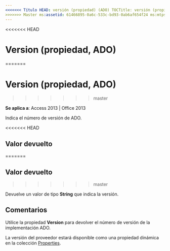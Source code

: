```yaml
---
<<<<<<< Título HEAD: versión (propiedad) (ADO) TOCTitle: versión (propiedad) (ADO) === título: versión (propiedad, ADO) TOCTitle: versión (propiedad, ADO)
>>>>>>> Master ms:assetid: 61466895-0a6c-533c-bd93-0ab6af654f24 ms:mtpsurl: https://msdn.microsoft.com/library/JJ249358(v=office.15) ms:contentKeyID: ms.date 48545207: 18/09/2015 mtps_version: Office.15
---
```


<<<<<<< HEAD
# <a name="version-property-ado"></a>Version (propiedad, ADO)
=======
# <a name="version-property-ado"></a>Version (propiedad, ADO)
>>>>>>> master


**Se aplica a**: Access 2013 | Office 2013

Indica el número de versión de ADO.

<<<<<<< HEAD
## <a name="return-value"></a>Valor devuelto
=======
## <a name="return-value"></a>Valor devuelto
>>>>>>> master

Devuelve un valor de tipo **String** que indica la versión.

## <a name="remarks"></a>Comentarios

Utilice la propiedad **Version** para devolver el número de versión de la implementación ADO.

La versión del proveedor estará disponible como una propiedad dinámica en la colección [Properties](properties-collection-ado.md).

